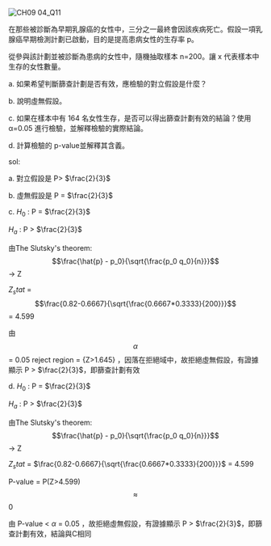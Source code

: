 ![CH09 04_Q11](https://github.com/user-attachments/assets/860e8b8b-656b-4284-b74e-879fae3ea0d5)

在那些被診斷為早期乳腺癌的女性中，三分之一最終會因該疾病死亡。假設一項乳腺癌早期檢測計劃已啟動，目的是提高患病女性的生存率 p。

從參與該計劃並被診斷為患病的女性中，隨機抽取樣本 n=200。讓 x 代表樣本中生存的女性數量。

a. 如果希望判斷篩查計劃是否有效，應檢驗的對立假設是什麼？

b. 說明虛無假設。

c. 如果在樣本中有 164 名女性生存，是否可以得出篩查計劃有效的結論？使用 α=0.05 進行檢驗，並解釋檢驗的實際結論。

d. 計算檢驗的 p-value並解釋其含義。

sol:

a. 對立假設是 P> $\frac{2}{3}$

b. 虛無假設是 P = $\frac{2}{3}$

c. $H_0$ : P = $\frac{2}{3}$
   
   $H_a$ : P > $\frac{2}{3}$

   由The Slutsky's theorem: $$\frac{\hat{p} - p_0}{\sqrt{\frac{p_0 q_0}{n}}}$$ -> Z

   $Z_stat$ = $$\frac{0.82-0.6667}{\sqrt{\frac{0.6667*0.3333}{200}}}$$ = 4.599

   由 $$\alpha$$ = 0.05 reject region = {Z>1.645} ，因落在拒絕域中，故拒絕虛無假設，有證據顯示 P > $\frac{2}{3}$，即篩查計劃有效


d. $H_0$ : P = $\frac{2}{3}$
   
   $H_a$ : P > $\frac{2}{3}$

   由The Slutsky's theorem: $$\frac{\hat{p} - p_0}{\sqrt{\frac{p_0 q_0}{n}}}$$ -> Z

   $Z_stat$ = $\frac{0.82-0.6667}{\sqrt{\frac{0.6667*0.3333}{200}}}$ = 4.599

   P-value = P(Z>4.599) $$\approx$$ 0

   由 P-value < $\alpha$ = 0.05 ，故拒絕虛無假設，有證據顯示 P > $\frac{2}{3}$，即篩查計劃有效，結論與C相同
